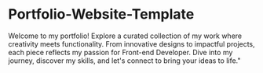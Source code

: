 # Portfolio-Website-Template
Welcome to my portfolio! Explore a curated collection of my work where creativity meets functionality. From innovative designs to impactful projects, each piece reflects my passion for Front-end Developer. Dive into my journey, discover my skills, and let's connect to bring your ideas to life."
